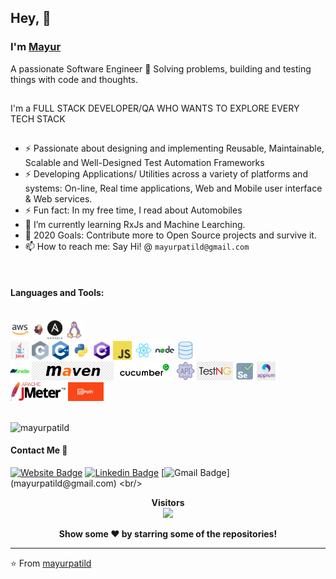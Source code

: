 ## Hey, 👋

### I'm [Mayur][website] 
A passionate Software Engineer 🚀 Solving problems, building and testing things with code and thoughts.

##
I'm a FULL STACK DEVELOPER/QA WHO WANTS TO EXPLORE EVERY TECH STACK
##
- ⚡ Passionate about designing and implementing Reusable, Maintainable, Scalable and Well-Designed Test Automation Frameworks
- ⚡ Developing Applications/ Utilities across a variety of platforms and systems: 
    On-line, Real time applications, Web and Mobile user interface & Web services.
- ⚡ Fun fact: In my free time, I read about Automobiles
- 🌱 I’m currently learning RxJs and Machine Learching.
- 🥅 2020 Goals: Contribute more to Open Source projects and survive it.
- 📫 How to reach me: Say Hi! @ `mayurpatild@gmail.com`

<br/>

#### Languages and Tools:
<br/>
<code><img height="30" src="https://raw.githubusercontent.com/github/explore/80688e429a7d4ef2fca1e82350fe8e3517d3494d/topics/aws/aws.png"></code>
<code><img height="30" src="https://raw.githubusercontent.com/mayurpatild/portfolio/master/src/assets/images/jenkins.png"></code>
<code><img height="30" src="https://raw.githubusercontent.com/mayurpatild/portfolio/master/src/assets/images/ansible.png"></code>
<code><img height="30" src="https://raw.githubusercontent.com/mayurpatild/portfolio/master/src/assets/images/linux.png"></code>
<br/>
<code><img height="30" src="https://raw.githubusercontent.com/mayurpatild/portfolio/master/src/assets/images/java.jpg"></code>
<code><img height="30" src="https://raw.githubusercontent.com/mayurpatild/portfolio/master/src/assets/images/c.png"></code>
<code><img height="30" src="https://raw.githubusercontent.com/github/explore/80688e429a7d4ef2fca1e82350fe8e3517d3494d/topics/cpp/cpp.png"></code>
<code><img height="30" src="https://raw.githubusercontent.com/github/explore/80688e429a7d4ef2fca1e82350fe8e3517d3494d/topics/python/python.png"></code>
<code><img height="30" src="https://raw.githubusercontent.com/mayurpatild/portfolio/master/src/assets/images/csharp.svg"></code>
<code><img height="30" src="https://raw.githubusercontent.com/github/explore/80688e429a7d4ef2fca1e82350fe8e3517d3494d/topics/javascript/javascript.png"></code>
<code><img height="30" src="https://raw.githubusercontent.com/github/explore/80688e429a7d4ef2fca1e82350fe8e3517d3494d/topics/react/react.png"></code>
<code><img height="30" src="https://raw.githubusercontent.com/mayurpatild/portfolio/master/src/assets/images/node.png"></code>
<code><img height="30" src="https://raw.githubusercontent.com/mayurpatild/portfolio/master/src/assets/images/db.png"></code>
<br/>
<code><img height="30" src="https://raw.githubusercontent.com/mayurpatild/portfolio/master/src/assets/images/gradle.webp"></code>
<code><img height="30" src="https://raw.githubusercontent.com/mayurpatild/portfolio/master/src/assets/images/maven.png"></code>
<code><img height="30" src="https://raw.githubusercontent.com/mayurpatild/portfolio/master/src/assets/images/cucumber.png"></code>
<code><img height="30" src="https://raw.githubusercontent.com/mayurpatild/portfolio/master/src/assets/images/testing.png"></code>
<code><img height="30" src="https://raw.githubusercontent.com/mayurpatild/portfolio/master/src/assets/images/testng.jpg"></code>
<code><img height="30" src="https://raw.githubusercontent.com/mayurpatild/portfolio/master/src/assets/images/scraping.png"></code>
<code><img height="30" src="https://raw.githubusercontent.com/mayurpatild/portfolio/master/src/assets/images/appium.jpg"></code>
<br/>
<code><img height="30" src="https://raw.githubusercontent.com/mayurpatild/portfolio/master/src/assets/images/jmeter.png"></code>
<code><img height="30" src="https://raw.githubusercontent.com/mayurpatild/portfolio/master/src/assets/images/UiPath.png"></code>
<br/>
<br/>
<p align="left">
<img src="https://github-readme-stats.vercel.app/api?username=mayurpatild&show_icons=true" alt="mayurpatild" />
</p>

####  Contact Me :speech_balloon:
[![Website Badge](https://img.shields.io/badge/-mayurpatild.github.io-38B2AC?style=flat&logo=Google-Chrome&logoColor=white&link=)](https://mayurpatild.github.io/portfolio)
[![Linkedin Badge](https://img.shields.io/badge/-mayurpatild-blue?style=flat-square&logo=Linkedin&logoColor=white&link=)](https://www.linkedin.com/in/mayurpatild/) 
[![Gmail Badge](https://img.shields.io/badge/mayurpatild@gmail.com-c14438?style=flat-square&logo=Gmail&logoColor=white&link=mailto:)](mayurpatild@gmail.com)
<br/>

<p align="center"> 
  <strong>Visitors</strong><br/> 
  <img src="https://profile-counter.glitch.me/mayurpatild/count.svg" />
</p>
   
<p align="center">
  <strong>Show some ❤️ by starring some of the repositories!</strong>
</p>

---
⭐️ From [mayurpatild](https://github.com/mayurpatild)

[website]: https://mayurpatild.github.io/portfolio/
[linkedin]: https://www.linkedin.com/in/mayurpatild/
[Gmail]: mayurpatild@gmail.com
